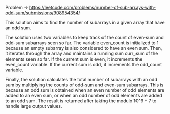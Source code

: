 Problem -> https://leetcode.com/problems/number-of-sub-arrays-with-odd-sum/submissions/908954354/


This solution aims to find the number of subarrays in a given array that have an odd sum.

The solution uses two variables to keep track of the count of even-sum and odd-sum subarrays seen so far. The variable even_count is initialized to 1 because an empty subarray is also considered to have an even sum. Then, it iterates through the array and maintains a running sum curr_sum of the elements seen so far. If the current sum is even, it increments the even_count variable. If the current sum is odd, it increments the odd_count variable.

Finally, the solution calculates the total number of subarrays with an odd sum by multiplying the counts of odd-sum and even-sum subarrays. This is because an odd sum is obtained when an even number of odd elements are added to an even sum, or when an odd number of odd elements are added to an odd sum. The result is returned after taking the modulo 10^9 + 7 to handle large output values.
